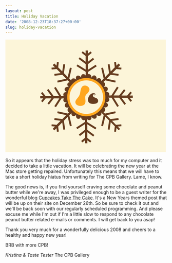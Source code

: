 ```yaml
---
layout: post
title: Holiday Vacation
date: '2008-12-23T18:37:27+00:00'
slug: holiday-vacation
---
```

<img src='images/uploads/2008/12/winter_vacation.gif' alt='Winter Vacation' class="yellowborder"/>

So it appears that the holiday stress was too much for my computer and it decided to take a little vacation. It will be celebrating the new year at the Mac store getting repaired. Unfortunately this means that we will have to take a short holiday hiatus from writing for The CPB Gallery. Lame, I know.

The good news is, if you find yourself craving some chocolate and peanut butter while we're away, I was privileged enough to be a guest writer for the wonderful blog <a href="http://cupcakestakethecake.blogspot.com/">Cupcakes Take The Cake</a>. It's a New Years themed post that will be up on their site on December 26th. So be sure to check it out and we'll be back soon with our regularly scheduled programming. And please excuse me while I'm out if I'm a little slow to respond to any chocolate peanut butter related e-mails or comments. I will get back to you asap!

Thank you very much for a wonderfully delicious 2008 and cheers to a healthy and happy new year! 

BRB with more CPB!

<em>Kristina & Taste Tester</em>
The CPB Gallery
